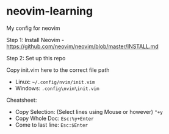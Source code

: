 # neovim-learning
My config for neovim

Step 1: 
Install Neovim - https://github.com/neovim/neovim/blob/master/INSTALL.md

Step 2: Set up this repo

Copy init.vim here to the correct file path
- Linux: `~/.config/nvim/init.vim`
- Windows: `.config\nvim\init.vim`

Cheatsheet:

- Copy Selection: (Select lines using Mouse or however) `"+y`
- Copy Whole Doc: `Esc:%y+Enter`
- Come to last line: `Esc:$Enter`
